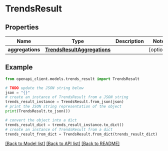 # TrendsResult


## Properties

Name | Type | Description | Notes
------------ | ------------- | ------------- | -------------
**aggregations** | [**TrendsResultAggregations**](TrendsResultAggregations.md) |  | [optional] 

## Example

```python
from openapi_client.models.trends_result import TrendsResult

# TODO update the JSON string below
json = "{}"
# create an instance of TrendsResult from a JSON string
trends_result_instance = TrendsResult.from_json(json)
# print the JSON string representation of the object
print(TrendsResult.to_json())

# convert the object into a dict
trends_result_dict = trends_result_instance.to_dict()
# create an instance of TrendsResult from a dict
trends_result_from_dict = TrendsResult.from_dict(trends_result_dict)
```
[[Back to Model list]](../README.md#documentation-for-models) [[Back to API list]](../README.md#documentation-for-api-endpoints) [[Back to README]](../README.md)



